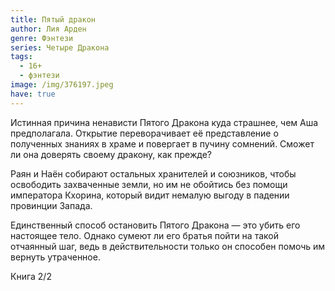 ```yaml
---
title: Пятый дракон
author: Лия Арден
genre: Фэнтези
series: Четыре Дракона
tags:
  - 16+
  - фэнтези
image: /img/376197.jpeg
have: true
---
```

Истинная причина ненависти Пятого Дракона куда страшнее, чем Аша предполагала. Открытие переворачивает её представление о полученных знаниях в храме и повергает в пучину сомнений. Сможет ли она доверять своему дракону, как прежде?

Раян и Наён собирают остальных хранителей и союзников, чтобы освободить захваченные земли, но им не обойтись без помощи императора Кхорина, который видит немалую выгоду в падении провинции Запада.

Единственный способ остановить Пятого Дракона — это убить его настоящее тело. Однако сумеют ли его братья пойти на такой отчаянный шаг, ведь в действительности только он способен помочь им вернуть утраченное.

Книга 2/2